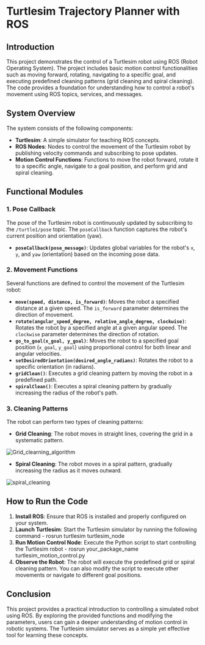 # Turtlesim Trajectory Planner with ROS

## Introduction

This project demonstrates the control of a Turtlesim robot using ROS (Robot Operating System). The project includes basic motion control functionalities such as moving forward, rotating, navigating to a specific goal, and executing predefined cleaning patterns (grid cleaning and spiral cleaning). The code provides a foundation for understanding how to control a robot's movement using ROS topics, services, and messages.

## System Overview

The system consists of the following components:

- **Turtlesim**: A simple simulator for teaching ROS concepts.
- **ROS Nodes**: Nodes to control the movement of the Turtlesim robot by publishing velocity commands and subscribing to pose updates.
- **Motion Control Functions**: Functions to move the robot forward, rotate it to a specific angle, navigate to a goal position, and perform grid and spiral cleaning.

## Functional Modules

### 1. Pose Callback

The pose of the Turtlesim robot is continuously updated by subscribing to the `/turtle1/pose` topic. The `poseCallback` function captures the robot's current position and orientation (yaw).

- **`poseCallback(pose_message)`**: Updates global variables for the robot's `x`, `y`, and `yaw` (orientation) based on the incoming pose data.

### 2. Movement Functions

Several functions are defined to control the movement of the Turtlesim robot:

- **`move(speed, distance, is_forward)`**: Moves the robot a specified distance at a given speed. The `is_forward` parameter determines the direction of movement.
- **`rotate(angular_speed_degree, relative_angle_degree, clockwise)`**: Rotates the robot by a specified angle at a given angular speed. The `clockwise` parameter determines the direction of rotation.
- **`go_to_goal(x_goal, y_goal)`**: Moves the robot to a specified goal position (`x_goal`, `y_goal`) using proportional control for both linear and angular velocities.
- **`setDesiredOrientation(desired_angle_radians)`**: Rotates the robot to a specific orientation (in radians).
- **`gridClean()`**: Executes a grid cleaning pattern by moving the robot in a predefined path.
- **`spiralClean()`**: Executes a spiral cleaning pattern by gradually increasing the radius of the robot's path.

### 3. Cleaning Patterns

The robot can perform two types of cleaning patterns:

- **Grid Cleaning**: The robot moves in straight lines, covering the grid in a systematic pattern.

![Grid_clearning_algorithm](https://github.com/user-attachments/assets/eb738c81-3404-45f3-9adc-ea410b85fdd4)

- **Spiral Cleaning**: The robot moves in a spiral pattern, gradually increasing the radius as it moves outward.

![spiral_cleaning](https://github.com/user-attachments/assets/2a6aa7db-2ae1-489f-8020-3edd0550ec91)

## How to Run the Code

1. **Install ROS**: Ensure that ROS is installed and properly configured on your system.
2. **Launch Turtlesim**: Start the Turtlesim simulator by running the following command - rosrun turtlesim turtlesim_node
3. **Run Motion Control Node**: Execute the Python script to start controlling the Turtlesim robot - rosrun your_package_name turtlesim_motion_control.py
4. **Observe the Robot**: The robot will execute the predefined grid or spiral cleaning pattern. You can also modify the script to execute other movements or navigate to different goal positions.

## Conclusion
This project provides a practical introduction to controlling a simulated robot using ROS. By exploring the provided functions and modifying the parameters, users can gain a deeper understanding of motion control in robotic systems. The Turtlesim simulator serves as a simple yet effective tool for learning these concepts.
